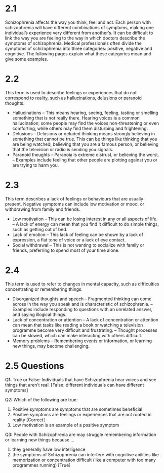 # 2.1

Schizophrenia affects the way you think, feel and act. Each person
with schizophrenia will have different combinations of symptoms,
making one individual’s experience very different from another’s. It
can be difficult to link the way you are feeling to the way in which
doctors describe the symptoms of schizophrenia. Medical professionals
often divide the symptoms of schizophrenia into three categories:
positive, negative and cognitive. The following pages explain what
these categories mean and give some examples.

# 2.2

This term is used to describe feelings or experiences that do not
correspond to reality, such as hallucinations, delusions or paranoid
thoughts.

- Hallucinations – This means hearing, seeing, feeling, tasting or smelling
  something that is not really there. Hearing voices is a common hallucination;
  some people may find the voices non-threatening or even comforting, while
  others may find them disturbing and frightening.
- Delusions – Delusions or deluded thinking means strongly believing in
  something that cannot be true. This can be things like thinking that you are
  being watched, believing that you are a famous person, or believing that the
  television or radio is sending you signals.
- Paranoid thoughts – Paranoia is extreme distrust, or believing the
  worst. – Examples include feeling that other people are plotting
  against you or are trying to harm you.

# 2.3

This term describes a lack of feelings or behaviours that are usually
present. Negative symptoms can include low motivation or mood, or
withdrawing from family and friends.

- Low motivation – This can be losing interest in any or all aspects
  of life. – A lack of energy can mean that you find it difficult to do
  simple things, such as getting out of bed.
- Lack of emotion – This lack of feeling can be shown by a lack of
  expression, a flat tone of voice or a lack of eye contact.
- Social withdrawal – This is not wanting to socialize with family or
  friends, preferring to spend most of your time alone.

# 2.4

This term is used to refer to changes in mental capacity, such as
difficulties concentrating or remembering things.

- Disorganized thoughts and speech – Fragmented thinking can come
  across in the way you speak and is characteristic of schizophrenia. –
  Examples include responding to questions with an unrelated answer,
  and saying illogical things.
- Lack of concentration or attention – A lack of concentration or
  attention can mean that tasks like reading a book or watching a
  television programme become very difficult and frustrating. – Thought
  processes can be slowed, which can make interacting with others
  difficult.
- Memory problems – Remembering events or information, or learning
  new things, may become challenging.

# 2.5 Questions

Q1: True or False: Individuals that have Schizophrenia hear voices and see
things that aren't real. [False: different individuals can have different
symptoms]

Q2: Which of the following are true:

1. Positive symptoms are symptoms that are sometimes beneficial
2. Positive symptoms are feelings or experiences that are not rooted in  
   reality [Correct]
3. Low motivation is an example of a positive symptom

Q3: People with Schizophrenia are may struggle remembering information or
learning new things because ...

1. they generally have low intelligence
2. the symptoms of Schizophrenia can interfere with cognitive abilities like
   memorization or concentration difficult (like a computer with too many
   programmes running) [True]
